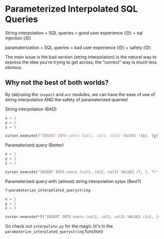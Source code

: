 # Parameterized Interpolated SQL Queries

String interpolation + SQL queries = good user experience (😊) + sql injection (😞)

paramaterization + SQL queries = bad user experience (😞) + safety (😊)

The main issue is the bad version (string interpolation) is the natural way to express the idea you're trying to get across, the "correct" way is much less obvious.

## Why not the best of both worlds?

By (ab)using the `inspect` and `ast` modules, we can have the ease of use of string interpolation AND the safety of paramaterized queries!

String interpolation (BAD)
```python
x = 1
y = 2
z = 3

cursor.execute(f"INSERT INTO users (col1, col2, col3) VALUES ({x}, {y}, {z})")
```

Paramaterized query (Better)
```python
x = 1
y = 2
z = 3

cursor.execute("INSERT INTO users (col1, col2, col3) VALUES (?, ?, ?)", [x, y, z])
```

Paramaterized query with (almost) string interpolation sytax (Best?)
```python
f=paramaterize_interpolated_querystring

x = 1
y = 2
z = 3

cursor.execute(*f("INSERT INTO users (col1, col2, col3) VALUES ({x}, {y}, {z})"))
```

Go check out `interpolate.py` for the magic (it's in the `paramaterize_interplated_querystring` function)

